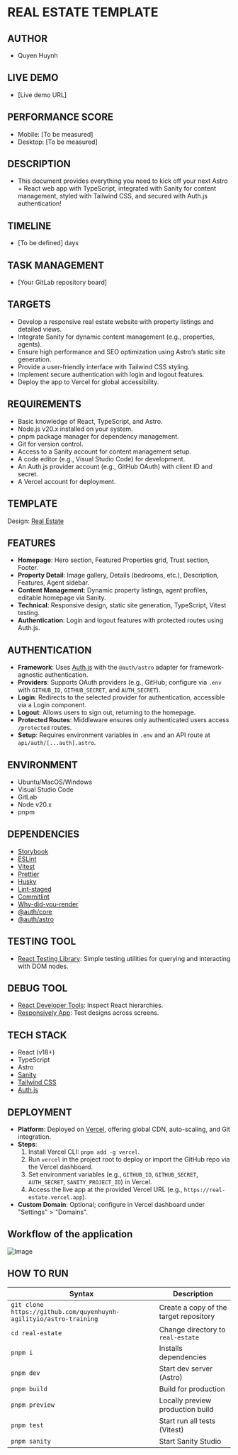# REAL ESTATE TEMPLATE

## AUTHOR

- Quyen Huynh

## LIVE DEMO

- [Live demo URL]

## PERFORMANCE SCORE

- Mobile: [To be measured]
- Desktop: [To be measured]

## DESCRIPTION

- This document provides everything you need to kick off your next Astro + React web app with TypeScript, integrated with Sanity for content management, styled with Tailwind CSS, and secured with Auth.js authentication!

## TIMELINE

- [To be defined] days

## TASK MANAGEMENT

- [Your GitLab repository board]

## TARGETS

- Develop a responsive real estate website with property listings and detailed views.
- Integrate Sanity for dynamic content management (e.g., properties, agents).
- Ensure high performance and SEO optimization using Astro’s static site generation.
- Provide a user-friendly interface with Tailwind CSS styling.
- Implement secure authentication with login and logout features.
- Deploy the app to Vercel for global accessibility.

## REQUIREMENTS

- Basic knowledge of React, TypeScript, and Astro.
- Node.js v20.x installed on your system.
- pnpm package manager for dependency management.
- Git for version control.
- Access to a Sanity account for content management setup.
- A code editor (e.g., Visual Studio Code) for development.
- An Auth.js provider account (e.g., GitHub OAuth) with client ID and secret.
- A Vercel account for deployment.

## TEMPLATE

Design: [Real Estate](https://www.figma.com/design/AZW6M8lwsb4mGlcG1SvJg9/Real-Estate-Template-%F0%9F%9F%A3-by-Flowbase.co--Community---Copy-?node-id=0-1&p=f&t=d3VeeM9178A0dD7x-0)

## FEATURES

- **Homepage**: Hero section, Featured Properties grid, Trust section, Footer.
- **Property Detail**: Image gallery, Details (bedrooms, etc.), Description, Features, Agent sidebar.
- **Content Management**: Dynamic property listings, agent profiles, editable homepage via Sanity.
- **Technical**: Responsive design, static site generation, TypeScript, Vitest testing.
- **Authentication**: Login and logout features with protected routes using Auth.js.

## AUTHENTICATION

- **Framework**: Uses [Auth.js](https://authjs.dev/) with the `@auth/astro` adapter for framework-agnostic authentication.
- **Providers**: Supports OAuth providers (e.g., GitHub; configure via `.env` with `GITHUB_ID`, `GITHUB_SECRET`, and `AUTH_SECRET`).
- **Login**: Redirects to the selected provider for authentication, accessible via a Login component.
- **Logout**: Allows users to sign out, returning to the homepage.
- **Protected Routes**: Middleware ensures only authenticated users access `/protected` routes.
- **Setup**: Requires environment variables in `.env` and an API route at `api/auth/[...auth].astro`.

## ENVIRONMENT

- Ubuntu/MacOS/Windows
- Visual Studio Code
- GitLab
- Node v20.x
- pnpm

## DEPENDENCIES

- [Storybook](https://storybook.js.org/)
- [ESLint](https://eslint.org/)
- [Vitest](https://vitest.dev/)
- [Prettier](https://prettier.io/)
- [Husky](https://typicode.github.io/husky/#/)
- [Lint-staged](https://github.com/okonet/lint-staged)
- [Commitlint](https://commitlint.js.org/#/)
- [Why-did-you-render](https://github.com/welldone-software/why-did-you-render)
- [@auth/core](https://authjs.dev/)
- [@auth/astro](https://authjs.dev/)

## TESTING TOOL

- [React Testing Library](https://testing-library.com/): Simple testing utilities for querying and interacting with DOM nodes.

## DEBUG TOOL

- [React Developer Tools](https://chrome.google.com/webstore/detail/react-developer-tools/fmkadmapgofadopljbjfkapdkoienihi): Inspect React hierarchies.
- [Responsively App](https://responsively.app/): Test designs across screens.

## TECH STACK

- React (v18+)
- TypeScript
- Astro
- [Sanity](https://www.sanity.io/)
- [Tailwind CSS](https://tailwindcss.com/)
- [Auth.js](https://authjs.dev/)

## DEPLOYMENT

- **Platform**: Deployed on [Vercel](https://vercel.com/), offering global CDN, auto-scaling, and Git integration.
- **Steps**:
  1. Install Vercel CLI: `pnpm add -g vercel`.
  2. Run `vercel` in the project root to deploy or import the GitHub repo via the Vercel dashboard.
  3. Set environment variables (e.g., `GITHUB_ID`, `GITHUB_SECRET`, `AUTH_SECRET`, `SANITY_PROJECT_ID`) in Vercel.
  4. Access the live app at the provided Vercel URL (e.g., `https://real-estate.vercel.app`).
- **Custom Domain**: Optional; configure in Vercel dashboard under "Settings" > "Domains".

## Workflow of the application

![Image](./public/workflow.png)

## HOW TO RUN

| Syntax                                                             | Description                            |
| ------------------------------------------------------------------ | -------------------------------------- |
| `git clone https://github.com/quyenhuynh-agilityio/astro-training` | Create a copy of the target repository |
| `cd real-estate`                                                   | Change directory to `real-estate`      |
| `pnpm i`                                                           | Installs dependencies                  |
| `pnpm dev`                                                         | Start dev server (Astro)               |
| `pnpm build`                                                       | Build for production                   |
| `pnpm preview`                                                     | Locally preview production build       |
| `pnpm test`                                                        | Start run all tests (Vitest)           |
| `pnpm sanity`                                                      | Start Sanity Studio                    |
